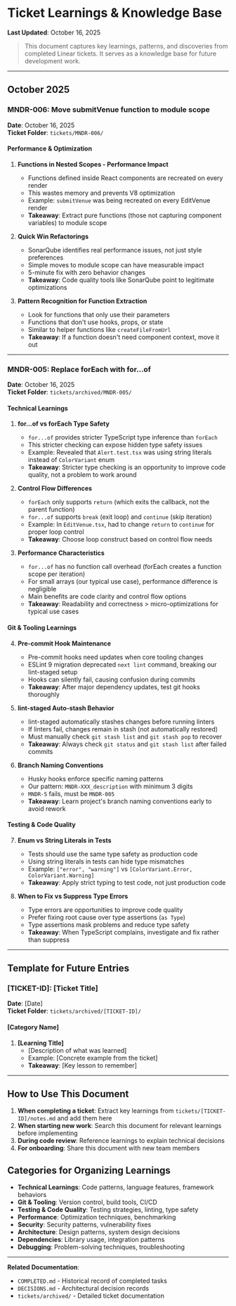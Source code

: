 # Ticket Learnings & Knowledge Base

**Last Updated**: October 16, 2025

> This document captures key learnings, patterns, and discoveries from completed Linear tickets. It serves as a knowledge base for future development work.

---

## October 2025

### MNDR-006: Move submitVenue function to module scope

**Date**: October 16, 2025  
**Ticket Folder**: `tickets/MNDR-006/`

#### Performance & Optimization

1. **Functions in Nested Scopes - Performance Impact**

   - Functions defined inside React components are recreated on every render
   - This wastes memory and prevents V8 optimization
   - Example: `submitVenue` was being recreated on every EditVenue render
   - **Takeaway**: Extract pure functions (those not capturing component variables) to module scope

2. **Quick Win Refactorings**

   - SonarQube identifies real performance issues, not just style preferences
   - Simple moves to module scope can have measurable impact
   - 5-minute fix with zero behavior changes
   - **Takeaway**: Code quality tools like SonarQube point to legitimate optimizations

3. **Pattern Recognition for Function Extraction**
   - Look for functions that only use their parameters
   - Functions that don't use hooks, props, or state
   - Similar to helper functions like `createFileFromUrl`
   - **Takeaway**: If a function doesn't need component context, move it out

---

### MNDR-005: Replace forEach with for...of

**Date**: October 16, 2025  
**Ticket Folder**: `tickets/archived/MNDR-005/`

#### Technical Learnings

1. **for...of vs forEach Type Safety**

   - `for...of` provides stricter TypeScript type inference than `forEach`
   - This stricter checking can expose hidden type safety issues
   - Example: Revealed that `Alert.test.tsx` was using string literals instead of `ColorVariant` enum
   - **Takeaway**: Stricter type checking is an opportunity to improve code quality, not a problem to work around

2. **Control Flow Differences**

   - `forEach` only supports `return` (which exits the callback, not the parent function)
   - `for...of` supports `break` (exit loop) and `continue` (skip iteration)
   - Example: In `EditVenue.tsx`, had to change `return` to `continue` for proper loop control
   - **Takeaway**: Choose loop construct based on control flow needs

3. **Performance Characteristics**
   - `for...of` has no function call overhead (forEach creates a function scope per iteration)
   - For small arrays (our typical use case), performance difference is negligible
   - Main benefits are code clarity and control flow options
   - **Takeaway**: Readability and correctness > micro-optimizations for typical use cases

#### Git & Tooling Learnings

4. **Pre-commit Hook Maintenance**

   - Pre-commit hooks need updates when core tooling changes
   - ESLint 9 migration deprecated `next lint` command, breaking our lint-staged setup
   - Hooks can silently fail, causing confusion during commits
   - **Takeaway**: After major dependency updates, test git hooks thoroughly

5. **lint-staged Auto-stash Behavior**

   - lint-staged automatically stashes changes before running linters
   - If linters fail, changes remain in stash (not automatically restored)
   - Must manually check `git stash list` and `git stash pop` to recover
   - **Takeaway**: Always check `git status` and `git stash list` after failed commits

6. **Branch Naming Conventions**
   - Husky hooks enforce specific naming patterns
   - Our pattern: `MNDR-XXX_description` with minimum 3 digits
   - `MNDR-5` fails, must be `MNDR-005`
   - **Takeaway**: Learn project's branch naming conventions early to avoid rework

#### Testing & Code Quality

7. **Enum vs String Literals in Tests**

   - Tests should use the same type safety as production code
   - Using string literals in tests can hide type mismatches
   - Example: `["error", "warning"]` vs `[ColorVariant.Error, ColorVariant.Warning]`
   - **Takeaway**: Apply strict typing to test code, not just production code

8. **When to Fix vs Suppress Type Errors**
   - Type errors are opportunities to improve code quality
   - Prefer fixing root cause over type assertions (`as Type`)
   - Type assertions mask problems and reduce type safety
   - **Takeaway**: When TypeScript complains, investigate and fix rather than suppress

---

## Template for Future Entries

### [TICKET-ID]: [Ticket Title]

**Date**: [Date]  
**Ticket Folder**: `tickets/archived/[TICKET-ID]/`

#### [Category Name]

1. **[Learning Title]**
   - [Description of what was learned]
   - Example: [Concrete example from the ticket]
   - **Takeaway**: [Key lesson to remember]

---

## How to Use This Document

1. **When completing a ticket**: Extract key learnings from `tickets/[TICKET-ID]/notes.md` and add them here
2. **When starting new work**: Search this document for relevant learnings before implementing
3. **During code review**: Reference learnings to explain technical decisions
4. **For onboarding**: Share this document with new team members

## Categories for Organizing Learnings

- **Technical Learnings**: Code patterns, language features, framework behaviors
- **Git & Tooling**: Version control, build tools, CI/CD
- **Testing & Code Quality**: Testing strategies, linting, type safety
- **Performance**: Optimization techniques, benchmarking
- **Security**: Security patterns, vulnerability fixes
- **Architecture**: Design patterns, system design decisions
- **Dependencies**: Library usage, integration patterns
- **Debugging**: Problem-solving techniques, troubleshooting

---

**Related Documentation**:

- `COMPLETED.md` - Historical record of completed tasks
- `DECISIONS.md` - Architectural decision records
- `tickets/archived/` - Detailed ticket documentation
